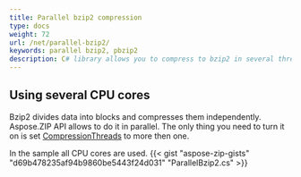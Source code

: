 ```yaml
---
title: Parallel bzip2 compression 
type: docs
weight: 72
url: /net/parallel-bzip2/
keywords: parallel bzip2, pbzip2
description: C# library allows you to compress to bzip2 in several threads.
---
```



## **Using several CPU cores**
Bzip2 divides data into blocks and compresses them independently. Aspose.ZIP API allows to do it in parallel.
The only thing you need to turn it on is set [CompressionThreads](https://reference.aspose.com/zip/net/aspose.zip.bzip2/bzip2saveoptions/compressionthreads/) to more then one.

In the sample all CPU cores are used.
{{< gist "aspose-zip-gists" "d69b478235af94b9860be5443f24d031" "ParallelBzip2.cs" >}}

